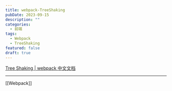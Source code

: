 ```yaml
---
title: webpack-TreeShaking
pubDate: 2023-09-15
description: ""
categories:
  - 前端
tags:
  - Webpack
  - TreeShaking
featured: false
draft: true
---
```


[Tree Shaking | webpack 中文文档](https://webpack.docschina.org/guides/tree-shaking/)

---

[[Webpack]]

